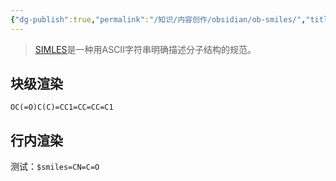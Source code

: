 ```yaml
---
{"dg-publish":true,"permalink":"/知识/内容创作/obsidian/ob-smiles/","title":"obsidian-smiles","tags":["doc","obsidian"],"noteIcon":""}
---
```



> [SIMLES](https://zh.wikipedia.org/zh-hans/%E7%AE%80%E5%8C%96%E5%88%86%E5%AD%90%E7%BA%BF%E6%80%A7%E8%BE%93%E5%85%A5%E8%A7%84%E8%8C%83)是一种用ASCII字符串明确描述分子结构的规范。

## 块级渲染
``` smiles
OC(=O)C(C)=CC1=CC=CC=C1
```

## 行内渲染

测试：`$smiles=CN=C=O`
